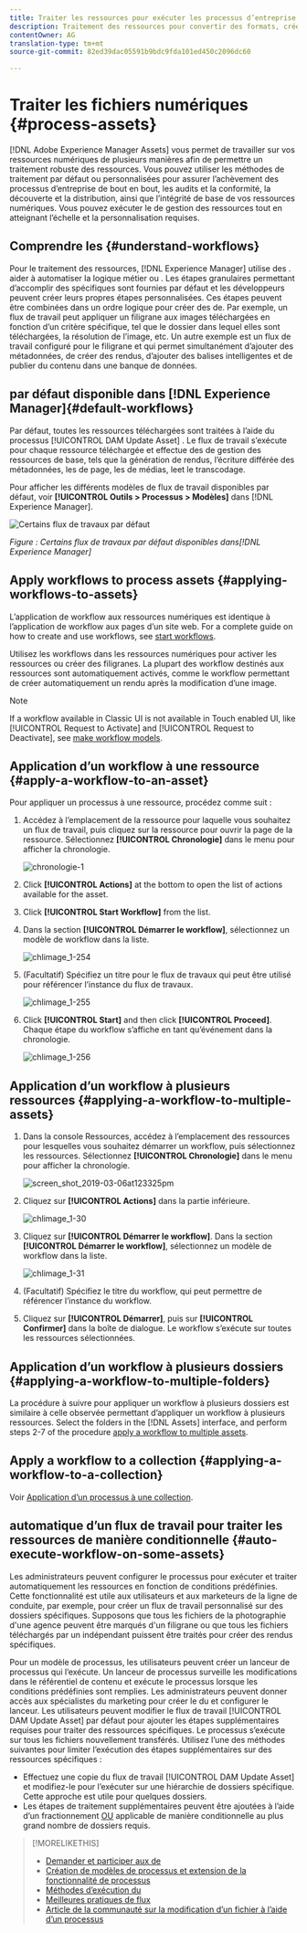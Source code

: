 ```yaml
---
title: Traiter les ressources pour exécuter les processus d’entreprise, effectuer des audits, assurer la conformité et maintenir une intégrité de base
description: Traitement des ressources pour convertir des formats, créer des rendus, gérer des ressources, valider des ressources et exécuter des  de.
contentOwner: AG
translation-type: tm+mt
source-git-commit: 82ed39dac05591b9bdc9fda101ed450c2096dc60

---
```



# Traiter les fichiers numériques {#process-assets}

[!DNL Adobe Experience Manager Assets] vous permet de travailler sur vos ressources numériques de plusieurs manières afin de permettre un traitement robuste des ressources. Vous pouvez utiliser les méthodes de traitement par défaut ou personnalisées pour assurer l’achèvement des processus d’entreprise de bout en bout, les audits et la conformité, la découverte et la distribution, ainsi que l’intégrité de base de vos ressources numériques. Vous pouvez exécuter le de gestion des ressources tout en atteignant l’échelle et la personnalisation requises.

## Comprendre les {#understand-workflows}

Pour le traitement des ressources, [!DNL Experience Manager] utilise des .  aider à automatiser la logique métier ou . Les étapes granulaires permettant d’accomplir des  spécifiques sont fournies par défaut et les développeurs peuvent créer leurs propres étapes personnalisées. Ces étapes peuvent être combinées dans un ordre logique pour créer des  de. Par exemple, un flux de travail peut appliquer un filigrane aux images téléchargées en fonction d’un critère spécifique, tel que le dossier dans lequel elles sont téléchargées, la résolution de l’image, etc. Un autre exemple est un flux de travail configuré pour le filigrane et qui permet simultanément d’ajouter des métadonnées, de créer des rendus, d’ajouter des balises intelligentes et de publier du contenu dans une banque de données.

##  par défaut disponible dans [!DNL Experience Manager]{#default-workflows}

Par défaut, toutes les ressources téléchargées sont traitées à l’aide du processus [!UICONTROL DAM Update Asset] . Le flux de travail s’exécute pour chaque ressource téléchargée et effectue des de gestion des ressources de base, tels que la génération de rendus, l’écriture différée des métadonnées, les  de page, les de médias, leet le transcodage.

Pour afficher les différents modèles de flux de travail disponibles par défaut, voir **[!UICONTROL Outils > Processus > Modèles]** dans [!DNL Experience Manager].

![Certains flux de travaux par défaut](assets/aem-default-workflows.png)

*Figure : Certains flux de travaux par défaut disponibles dans[!DNL Experience Manager]*

## Apply workflows to process assets {#applying-workflows-to-assets}

L’application de workflow aux ressources numériques est identique à l’application de workflow aux pages d’un site web. For a complete guide on how to create and use workflows, see [start workflows](/help/sites-authoring/workflows-participating.md).

Utilisez les workflows dans les ressources numériques pour activer les ressources ou créer des filigranes. La plupart des workflow destinés aux ressources sont automatiquement activés, comme le workflow permettant de créer automatiquement un rendu après la modification d’une image.

>[!NOTE]
>
>If a workflow available in Classic UI is not available in Touch enabled UI, like [!UICONTROL Request to Activate] and [!UICONTROL Request to Deactivate], see [make workflow models](/help/sites-developing/workflows-models.md#classic2touchui).

## Application d’un workflow à une ressource {#apply-a-workflow-to-an-asset}

<!-- 
TBD: Add animated GIF for these steps instead of all these screenshots.
-->
Pour appliquer un processus à une ressource, procédez comme suit :

1. Accédez à l’emplacement de la ressource pour laquelle vous souhaitez un flux de travail, puis cliquez sur la ressource pour ouvrir la page de la ressource. Sélectionnez **[!UICONTROL Chronologie]** dans le menu pour afficher la chronologie.

   ![chronologie-1](assets/timeline.png)

1. Click **[!UICONTROL Actions]** at the bottom to open the list of actions available for the asset.

1. Click **[!UICONTROL Start Workflow]** from the list.

1. Dans la section **[!UICONTROL Démarrer le workflow]**, sélectionnez un modèle de workflow dans la liste.

   ![chlimage_1-254](assets/chlimage_1-50.png)

1. (Facultatif) Spécifiez un titre pour le flux de travaux qui peut être utilisé pour référencer l’instance du flux de travaux.

   ![chlimage_1-255](assets/chlimage_1-51.png)

1. Click **[!UICONTROL Start]** and then click **[!UICONTROL Proceed]**. Chaque étape du workflow s’affiche en tant qu’événement dans la chronologie.

   ![chlimage_1-256](assets/chlimage_1-52.png)

## Application d’un workflow à plusieurs ressources {#applying-a-workflow-to-multiple-assets}

1. Dans la console Ressources, accédez à l’emplacement des ressources pour lesquelles vous souhaitez démarrer un workflow, puis sélectionnez les ressources. Sélectionnez **[!UICONTROL Chronologie]** dans le menu pour afficher la chronologie.

   ![screen_shot_2019-03-06at123325pm](assets/chlimage_1-136.png)

1. Cliquez sur **[!UICONTROL Actions]** dans la partie inférieure.

   ![chlimage_1-30](assets/chlimage_1-137.png)

1. Cliquez sur **[!UICONTROL Démarrer le workflow]**. Dans la section **[!UICONTROL Démarrer le workflow]**, sélectionnez un modèle de workflow dans la liste.

   ![chlimage_1-31](assets/chlimage_1-138.png)

1. (Facultatif) Spécifiez le titre du workflow, qui peut permettre de référencer l’instance du workflow.
1. Cliquez sur **[!UICONTROL Démarrer]**, puis sur **[!UICONTROL Confirmer]** dans la boîte de dialogue. Le workflow s’exécute sur toutes les ressources sélectionnées.

## Application d’un workflow à plusieurs dossiers {#applying-a-workflow-to-multiple-folders}

La procédure à suivre pour appliquer un workflow à plusieurs dossiers est similaire à celle observée permettant d’appliquer un workflow à plusieurs ressources. Select the folders in the [!DNL Assets] interface, and perform steps 2-7 of the procedure [apply a workflow to multiple assets](/help/assets/assets-workflow.md#applying-a-workflow-to-multiple-assets).

## Apply a workflow to a collection {#applying-a-workflow-to-a-collection}

Voir [Application d’un processus à une collection](/help/assets/managing-collections-touch-ui.md#running-a-workflow-on-a-collection).

## automatique d’un flux de travail pour traiter les ressources de manière conditionnelle {#auto-execute-workflow-on-some-assets}

Les administrateurs peuvent configurer le processus pour exécuter et traiter automatiquement les ressources en fonction de conditions prédéfinies. Cette fonctionnalité est utile aux utilisateurs et aux marketeurs de la ligne de conduite, par exemple, pour créer un flux de travail personnalisé sur des dossiers spécifiques. Supposons que tous les fichiers de la photographie d&#39;une agence peuvent être marqués d&#39;un filigrane ou que tous les fichiers téléchargés par un indépendant puissent être traités pour créer des rendus spécifiques.

Pour un modèle de processus, les utilisateurs peuvent créer un lanceur de processus qui l’exécute. Un lanceur de processus surveille les modifications dans le référentiel de contenu et exécute le processus lorsque les conditions prédéfinies sont remplies. Les administrateurs peuvent donner accès aux spécialistes du marketing pour créer le  du et configurer le lanceur. Les utilisateurs peuvent modifier le flux de travail [!UICONTROL DAM Update Asset] par défaut pour ajouter les étapes supplémentaires requises pour traiter des ressources spécifiques. Le processus s’exécute sur tous les fichiers nouvellement transférés. Utilisez l’une des méthodes suivantes pour limiter l’exécution des étapes supplémentaires sur des ressources spécifiques :

* Effectuez une copie du flux de travail [!UICONTROL DAM Update Asset] et modifiez-le pour l’exécuter sur une hiérarchie de dossiers spécifique. Cette approche est utile pour quelques dossiers.
* Les étapes de traitement supplémentaires peuvent être ajoutées à l’aide d’un fractionnement [OU](/help/sites-developing/workflows-step-ref.md#or-split) applicable de manière conditionnelle au plus grand nombre de dossiers requis.

>[!MORELIKETHIS]
>
>* [Demander et participer aux  de](/help/sites-authoring/workflows.md)
>* [Création de modèles de processus et extension de la fonctionnalité de processus](/help/sites-developing/workflows.md)
>* [Méthodes d’exécution du](/help/sites-administering/workflows-starting.md)
>* [Meilleures pratiques de flux](/help/sites-developing/workflows-best-practices.md)
>* [Article de la communauté sur la modification d’un fichier à l’aide d’un processus](https://helpx.adobe.com/fr/experience-manager/using/modify_asset_workflow.html)

